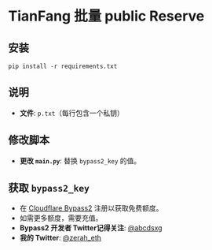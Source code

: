 # TianFang 批量 public Reserve


## 安装
    
```
pip install -r requirements.txt
```

## 说明
- **文件**: `p.txt`（每行包含一个私钥）

## 修改脚本
- **更改 `main.py`**: 替换 `bypass2_key` 的值。

## 获取 `bypass2_key`
- 在 [Cloudflare Bypass2](https://rapidapi.com/abcdsxg/api/cloudflare-bypass2/) 注册以获取免费额度。
- 如需更多额度，需要充值。
- **Bypass2 开发者 Twitter记得关注**: [@abcdsxg](https://twitter.com/abcdsxg)
- **我的 Twitter**: [@zerah_eth](https://twitter.com/zerah_eth)

